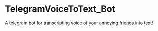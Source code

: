 # TelegramVoiceToText_Bot
A telegram bot for transcripting voice of your annoying friends into text!
